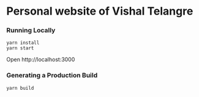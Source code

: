 # Personal website of Vishal Telangre

### Running Locally

```
yarn install
yarn start
```
Open http://localhost:3000

### Generating a Production Build

```
yarn build
```

